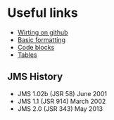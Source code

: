 # Useful links
* [Wirting on github](https://help.github.com/categories/writing-on-github/)
* [Basic formatting](https://help.github.com/articles/basic-writing-and-formatting-syntax/)
* [Code blocks](https://help.github.com/articles/creating-and-highlighting-code-blocks/)
* [Tables](https://help.github.com/articles/organizing-information-with-tables/)

## JMS History
* JMS 1.02b (JSR 58) June 2001
* JMS 1.1 (JSR 914) March 2002 
* JMS 2.0 (JSR 343) May 2013
